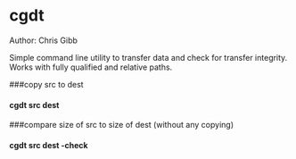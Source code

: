 # cgdt
Author: Chris Gibb

Simple command line utility to transfer data and check for transfer integrity.
Works with fully qualified and relative paths.

###copy src to dest
####    cgdt src dest
###compare size of src to size of dest (without any copying)
####    cgdt src dest -check
